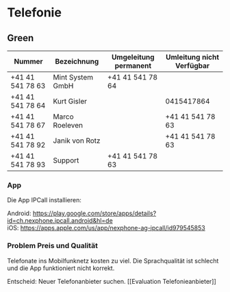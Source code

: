 # Telefonie

## Green

| Nummer           | Bezeichnung      | Umgeleitung permanent | Umleitung nicht Verfügbar |
| ---------------- | ---------------- | --------------------- | ------------------------- |
| +41 41 541 78 63 | Mint System GmbH | +41 41 541 78 64      |                           |
| +41 41 541 78 64 | Kurt Gisler      |                       | 0415417864                |
| +41 41 541 78 67 | Marco Roeleven   |                       | +41 41 541 78 63          |
| +41 41 541 78 92 | Janik von Rotz   |                       | +41 41 541 78 63          |
| +41 41 541 78 93 | Support          | +41 41 541 78 63      |                           |

### App

Die App IPCall installieren:

Android: https://play.google.com/store/apps/details?id=ch.nexphone.ipcall.android&hl=de  
iOS: https://apps.apple.com/us/app/nexphone-ag-ipcall/id979545853

### Problem Preis und Qualität

Telefonate ins Mobilfunknetz kosten zu viel. Die Sprachqualität ist schlecht und die App funktioniert nicht korrekt.

Entscheid: Neuer Telefonanbieter suchen. [[Evaluation Telefonieanbieter]]
